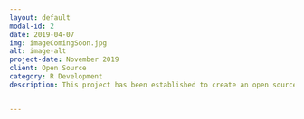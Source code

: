 ```yaml
---
layout: default
modal-id: 2
date: 2019-04-07
img: imageComingSoon.jpg
alt: image-alt
project-date: November 2019
client: Open Source
category: R Development
description: This project has been established to create an open source R package (TrelloR_custom) that can be used to extend the existing TrelloR package that interacts with Trello data. 


---
```

